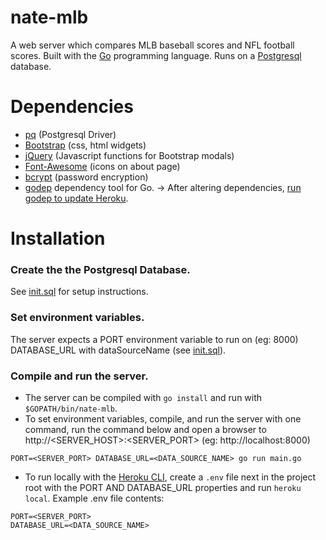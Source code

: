 # nate-mlb
A web server which compares MLB baseball scores and NFL football scores.
Built with the [Go](https://github.com/golang/go) programming language.  Runs on a [Postgresql](https://github.com/postgres/postgres) database.


# Dependencies
* [pq](https://github.com/lib/pq) (Postgresql Driver)
* [Bootstrap](https://github.com/twbs/bootstrap) (css, html widgets)
* [jQuery](https://github.com/jquery/jquery) (Javascript functions for Bootstrap modals)
* [Font-Awesome](https://github.com/FortAwesome/Font-Awesome) (icons on about page)
* [bcrypt](https://github.com/golang/crypto) (password encryption)
* [godep](Godeps/Readme) dependency tool for Go. -> After altering dependencies, [run godep to update Heroku](https://devcenter.heroku.com/articles/go-dependencies-via-godep).


# Installation
### Create the the Postgresql Database.
See [init.sql](sql/init.sql) for setup instructions.
### Set environment variables.
The server expects a PORT environment variable to run on (eg: 8000) DATABASE_URL with dataSourceName (see [init.sql](sql/init.sql)).
### Compile and run the server.
* The server can be compiled with `go install` and run with `$GOPATH/bin/nate-mlb`.
* To set environment variables, compile, and run the server with one command, run the command below and open a browser to http://<SERVER_HOST>:<SERVER_PORT> (eg: http://localhost:8000)
```
PORT=<SERVER_PORT> DATABASE_URL=<DATA_SOURCE_NAME> go run main.go
```
* To run locally with the [Heroku CLI](https://github.com/heroku/cli), create a `.env` file next in the project root with the PORT AND DATABASE_URL properties and run `heroku local`.  Example .env file contents: 
```
PORT=<SERVER_PORT>
DATABASE_URL=<DATA_SOURCE_NAME>
```